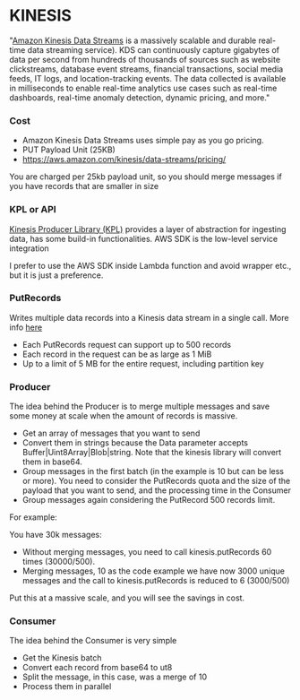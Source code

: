 # KINESIS #

"[Amazon Kinesis Data Streams](https://aws.amazon.com/kinesis/data-streams/) is a massively scalable and durable real-time data streaming service). KDS can continuously capture gigabytes of data per second from hundreds of thousands of sources such as website clickstreams, database event streams, financial transactions, social media feeds, IT logs, and location-tracking events. The data collected is available in milliseconds to enable real-time analytics use cases such as real-time dashboards, real-time anomaly detection, dynamic pricing, and more."

### Cost ###

* Amazon Kinesis Data Streams uses simple pay as you go pricing.
* PUT Payload Unit (25KB)
* https://aws.amazon.com/kinesis/data-streams/pricing/

You are charged per 25kb payload unit, so you should merge messages if you have records that are smaller in size

### KPL or API ###

[Kinesis Producer Library (KPL)](https://docs.aws.amazon.com/streams/latest/dev/kinesis-record-deaggregation.html) provides a layer of abstraction for ingesting data, has some build-in functionalities.
AWS SDK is the low-level service integration

I prefer to use the AWS SDK inside Lambda function and avoid wrapper etc., but it is just a preference.

### PutRecords ###

Writes multiple data records into a Kinesis data stream in a single call. More info [here](https://docs.aws.amazon.com/AWSJavaScriptSDK/latest/AWS/Kinesis.html#putRecords-property)

* Each PutRecords request can support up to 500 records
* Each record in the request can be as large as 1 MiB
* Up to a limit of 5 MB for the entire request, including partition key

### Producer ###

The idea behind the Producer is to merge multiple messages and save some money at scale when the amount of records is massive.

* Get an array of messages that you want to send
* Convert them in strings because the Data parameter accepts Buffer|Uint8Array|Blob|string. Note that the kinesis library will convert them in base64.
* Group messages in the first batch (in the example is 10 but can be less or more). You need to consider the PutRecords quota and the size of the payload that you want to send, and the processing time in the Consumer
* Group messages again considering the PutRecord 500 records limit.

For example:

You have 30k messages:

* Without merging messages, you need to call kinesis.putRecords 60 times (30000/500).
* Merging messages, 10 as the code example we have now 3000 unique messages and the call to kinesis.putRecords is reduced to 6  (3000/500)

Put this at a massive scale, and you will see the savings in cost.

### Consumer ###

The idea behind the Consumer is very simple

* Get the Kinesis batch
* Convert each record from base64 to ut8
* Split the message, in this case, was a merge of 10
* Process them in parallel
